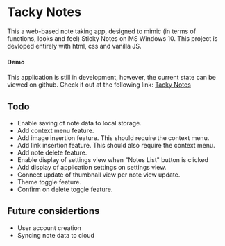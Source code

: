 # Tacky Notes
This a web-based note taking app, designed to mimic (in terms of functions, looks and feel) Sticky Notes on MS Windows 10. This project is devloped entirely with html, css and vanilla JS.

#### Demo
This application is still in development, however, the current state can be viewed on github. Check it out at the following link: 
[Tacky Notes](https://cyrilakaluka.github.io/Tacky-Notes/)

## Todo
- Enable saving of note data to local storage.
- Add context menu feature.
- Add image insertion feature. This should require the context menu.
- Add link insertion feature. This should also require the context menu.
- Add note delete feature.
- Enable display of settings view when "Notes List" button is clicked
- Add display of application settings on settings view.
- Connect update of thumbnail view per note view update.
- Theme toggle feature.
- Confirm on delete toggle feature.

## Future considertions
- User account creation
- Syncing note data to cloud
